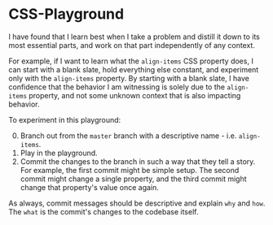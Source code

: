 # CSS-Playground

I have found that I learn best when I take a problem and distill it down to its
most essential parts, and work on that part independently of any context.

For example, if I want to learn what the `align-items` CSS property does, I can
start with a blank slate, hold everything else constant, and experiment only
with the `align-items` property. By starting with a blank slate, I have
confidence that the behavior I am witnessing is solely due to the `align-items`
property, and not some unknown context that is also impacting behavior.

To experiment in this playground:

0. Branch out from the `master` branch with a descriptive name - i.e. `align-items`.
0. Play in the playground.
0. Commit the changes to the branch in such a way that they tell a story. For
   example, the first commit might be simple setup. The second commit might
   change a single property, and the third commit might change that property's
   value once again.

As always, commit messages should be descriptive and explain `why` and `how`.
The `what` is the commit's changes to the codebase itself.
